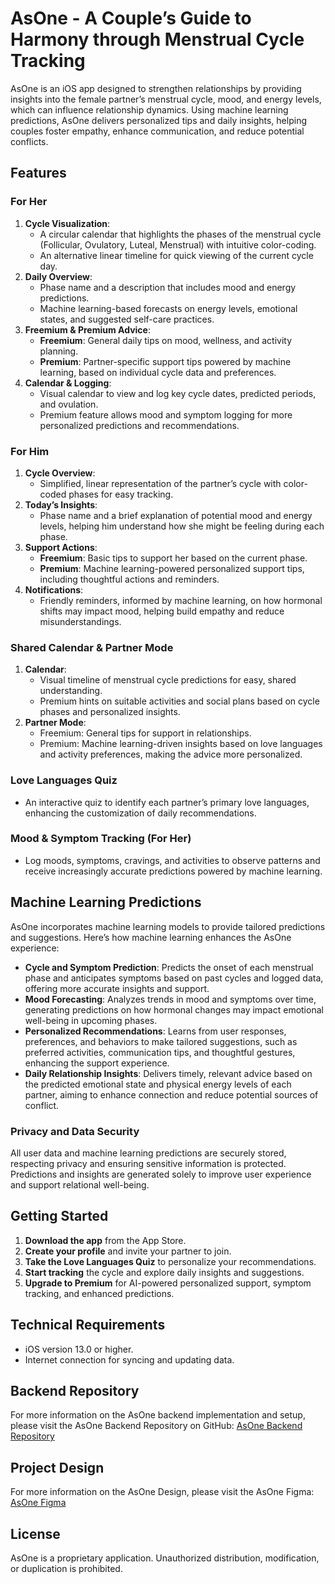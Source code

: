 # AsOne - A Couple’s Guide to Harmony through Menstrual Cycle Tracking

AsOne is an iOS app designed to strengthen relationships by providing insights into the female partner’s menstrual cycle, mood, and energy levels, which can influence relationship dynamics. Using machine learning predictions, AsOne delivers personalized tips and daily insights, helping couples foster empathy, enhance communication, and reduce potential conflicts.

## Features

### For Her

1. **Cycle Visualization**:
    - A circular calendar that highlights the phases of the menstrual cycle (Follicular, Ovulatory, Luteal, Menstrual) with intuitive color-coding.
    - An alternative linear timeline for quick viewing of the current cycle day.
2. **Daily Overview**:
    - Phase name and a description that includes mood and energy predictions.
    - Machine learning-based forecasts on energy levels, emotional states, and suggested self-care practices.
3. **Freemium & Premium Advice**:
    - **Freemium**: General daily tips on mood, wellness, and activity planning.
    - **Premium**: Partner-specific support tips powered by machine learning, based on individual cycle data and preferences.
4. **Calendar & Logging**:
    - Visual calendar to view and log key cycle dates, predicted periods, and ovulation.
    - Premium feature allows mood and symptom logging for more personalized predictions and recommendations.

### For Him

1. **Cycle Overview**:
    - Simplified, linear representation of the partner’s cycle with color-coded phases for easy tracking.
2. **Today’s Insights**:
    - Phase name and a brief explanation of potential mood and energy levels, helping him understand how she might be feeling during each phase.
3. **Support Actions**:
    - **Freemium**: Basic tips to support her based on the current phase.
    - **Premium**: Machine learning-powered personalized support tips, including thoughtful actions and reminders.
4. **Notifications**:
    - Friendly reminders, informed by machine learning, on how hormonal shifts may impact mood, helping build empathy and reduce misunderstandings.

### Shared Calendar & Partner Mode

1. **Calendar**:
    - Visual timeline of menstrual cycle predictions for easy, shared understanding.
    - Premium hints on suitable activities and social plans based on cycle phases and personalized insights.
2. **Partner Mode**:
    - Freemium: General tips for support in relationships.
    - Premium: Machine learning-driven insights based on love languages and activity preferences, making the advice more personalized.

### Love Languages Quiz

- An interactive quiz to identify each partner’s primary love languages, enhancing the customization of daily recommendations.

### Mood & Symptom Tracking (For Her)

- Log moods, symptoms, cravings, and activities to observe patterns and receive increasingly accurate predictions powered by machine learning.

## Machine Learning Predictions

AsOne incorporates machine learning models to provide tailored predictions and suggestions. Here’s how machine learning enhances the AsOne experience:

- **Cycle and Symptom Prediction**: Predicts the onset of each menstrual phase and anticipates symptoms based on past cycles and logged data, offering more accurate insights and support.
- **Mood Forecasting**: Analyzes trends in mood and symptoms over time, generating predictions on how hormonal changes may impact emotional well-being in upcoming phases.
- **Personalized Recommendations**: Learns from user responses, preferences, and behaviors to make tailored suggestions, such as preferred activities, communication tips, and thoughtful gestures, enhancing the support experience.
- **Daily Relationship Insights**: Delivers timely, relevant advice based on the predicted emotional state and physical energy levels of each partner, aiming to enhance connection and reduce potential sources of conflict.

### Privacy and Data Security

All user data and machine learning predictions are securely stored, respecting privacy and ensuring sensitive information is protected. Predictions and insights are generated solely to improve user experience and support relational well-being.

## Getting Started

1. **Download the app** from the App Store.
2. **Create your profile** and invite your partner to join.
3. **Take the Love Languages Quiz** to personalize your recommendations.
4. **Start tracking** the cycle and explore daily insights and suggestions.
5. **Upgrade to Premium** for AI-powered personalized support, symptom tracking, and enhanced predictions.

## Technical Requirements

- iOS version 13.0 or higher.
- Internet connection for syncing and updating data.

## Backend Repository

For more information on the AsOne backend implementation and setup, please visit the AsOne Backend Repository on GitHub: [AsOne Backend Repository](https://github.com/tgrowth/asone-backend)

## Project Design

For more information on the AsOne Design, please visit the AsOne Figma: [AsOne Figma](https://www.figma.com/design/zLDBrt2hvblQEuLhm0VxqB/As-One---%D0%BF%D1%80%D0%B8%D0%BB%D0%BE%D0%B6%D0%B5%D0%BD%D0%B8%D0%B5-%D0%B4%D0%BB%D1%8F-%D0%BF%D0%B0%D1%80?node-id=0-1&t=l2y6V3PjH1XUpZlB-1)

## License

AsOne is a proprietary application. Unauthorized distribution, modification, or duplication is prohibited.
